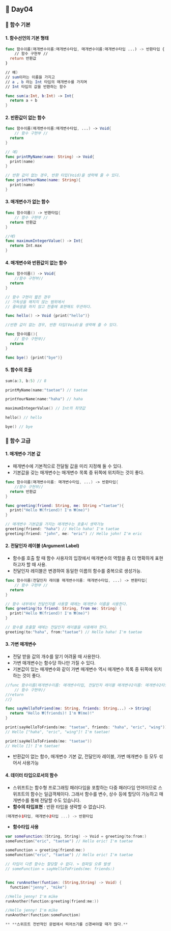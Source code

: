 ## :runner: Day04

### :page_with_curl: 함수 기본

#### 1. 함수선언의 기본 형태
```swift
func 함수이름(매개변수이름:매개변수타입, 매개변수이름:매개변수타입 ...) -> 반환타입 {
	// 함수 구현부 //
  return 반환값
}

// 예)
// sum이라는 이름을 가지고 
// a , b 라는 Int 타입의 매개변수를 가지며
// Int 타입의 값을 반환하는 함수

func sum(a:Int, b:Int) -> Int{
  return a + b
}
```

#### 2. 반환값이 없는 함수
```swift
func 함수이름(매개변수이름:매개변수타입, ...) -> Void{
	// 함수 구현부 //
  return
}

// 예)
func printMyName(name: String) -> Void{
  print(name)
}

// 반환 값이 없는 경우, 반환 타입(Void)을 생략해 줄 수 있다.
func printYourName(name: String){
  print(name)
}
```

#### 3. 매개변수가 없는 함수
```swift
func 함수이름() -> 반환타입{
	// 함수 구현부 //
  return 반환값
}

//예)
func maximumIntegerValue() -> Int{
  return Int.max
}
```

#### 4. 매개변수와 반환값이 없는 함수
```swift
func 함수이름() -> Void{
	//함수 구현부//
  return
}

// 함수 구현이 짧은 경우
// 가독성을 해치지 않는 범위에서
// 줄바꿈을 하지 않고 한줄에 표현해도 무관하다.

func hello() -> Void {print("hello")}

//반환 값이 없는 경우, 반환 타입(Void)을 생략해 줄 수 있다.

func 함수이름(){
	// 함수 구현부//
  return
}

func bye() {print("bye")}
```

#### 5. 함수의 호출 
```swift
sum(a:3, b:5) // 8

printMyName(name:"taetae") // taetae

printYourName(name:"haha") // haha

maximumIntegerValue() // Int의 최댓값

hello() // hello

bye() // bye
```

### :page_with_curl: 함수 고급 

#### 1. 매개변수 기본 값
- 매개변수에 기본적으로 전달될 값을 미리 지정해 둘 수 있다.
- 기본값을 갖는 매개변수는 매개변수 목록 중 뒤쪽에 위치하는 것이 좋다.

```swift
func 함수이름(매개변수이름: 매개변수타입, ...) -> 반환타입{
	//함수 구현부//
  return 반환값
}

func greeting(friend: String, me: String ="taetae"){
  print("Hello ₩(friend)! I'm ₩(me)")
}

// 매개변수 기본값을 가지는 매개변수는 호출시 생략가능
greeting(friend: "haha") // Hello haha! I'm taetae
greeting(friend: "john", me: "eric") // Hello john! I'm eric
```

#### 2. 전달인자 레이블 (Argument Label)
- 함수를 호출 할 때 함수 사용자의 입장에서 매개변수의 역할을 좀 더 명확하게 표현하고자 할 때 사용.
- 전달인자 레이블은 변경하여 동일한 이름의 함수를 중복으로 생성가능.

```swift
func 함수이름(전달인자 레이블 매개변수이름: 매개변수타입, ...) -> 변환타입{
	// 함수 구현부 //
  return
}

// 함수 내부에서 전달인자를 사용할 때에는 매개변수 이름을 사용한다.
func greeting(to friend: String, from me: String) {
  print("Hello ₩(friend)! I'm ₩(me)")
}

// 함수를 호출할 때에는 전달인자 레이블을 사용해야 한다.
greeting(to:"haha", from:"taetae") // Hello haha! I'm taetae
```

#### 3. 가변 매개변수 
- 전달 받을 값의 개수를 알기 어려울 때 사용한다.
- 가변 매개변수는 함수당 하나만 가질 수 있다.
- 기본값이 있는 매개변수와 같이 가변 매개변수 역시 매개변수 목록 중 뒤쪽에 위치하는 것이 좋다.

```swift
//func 함수이름(매개변수이름: 매개변수타입, 전달인자 레이블 매개변수2이름: 매개변수2타입...) -> 반화타입{
	// 함수 구현부//
//return
//}

func sayHelloToFriend(me: String, friends: String...) -> String{
  return "Hello ₩(friends)! I'm ₩(me)!"
}

print(sayHelloToFriends(me: "taetae", friends: "haha", "eric", "wing"))
// Hello ["haha", "eric", "wing"]! I'm taetae!

print(sayHelloToFriends(me: "taetae"))
// Hello []! I'm taetae!
```

- 반환값이 없는 함수, 매개변수 기본 값, 전달인자 레이블, 가변 매개변수 등 모두 섞어서 사용가능

#### 4. 데이터 타입으로서의 함수 
- 스위프트는 함수형 프로그래밍 패러다임을 포함하는 다중 패러다임 언어이므로 스위프트의 함수는 일급객체이다. 그래서 함수를 변수, 상수 등에 할당이 가능하고 매개변수를 통해 전달할 수도 있습니다.
- **함수의 타입표현** : 반환 타입을 생략할 수 없습니다.

```swift
(매개변수1타입, 매개변수2타입 ...) -> 반환타입
```

- **함수타입 사용**

```swift
var someFunction:(String, String) -> Void = greeting(to:from:)
someFunction("eric", "taetae") // Hello eric! I'm taetae

someFunction = greeting(friend:me:)
someFunction("eric", "taetae") // Hello eric! I'm taetae

// 타입이 다른 함수는 할당할 수 없다. > 컴파일 오류 발생
// someFunction = sayHelloToFrieds(me: friends:)


func runAnother(funtion: (String,String) -> Void) {
  function("jenny", "mike")

//Hello jenny! I'm mike
runAnother(function:greeting(friend:me:))

//Hello jenny! I'm mike
runAnother(function:someFunction)

** **스위프트 전반적인 문법에서 띄어쓰기를 신경써야할 때가 많다.**
